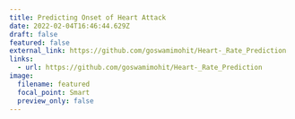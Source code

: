 ```yaml
---
title: Predicting Onset of Heart Attack
date: 2022-02-04T16:46:44.629Z
draft: false
featured: false
external_link: https://github.com/goswamimohit/Heart-_Rate_Prediction
links:
  - url: https://github.com/goswamimohit/Heart-_Rate_Prediction
image:
  filename: featured
  focal_point: Smart
  preview_only: false
---
```

